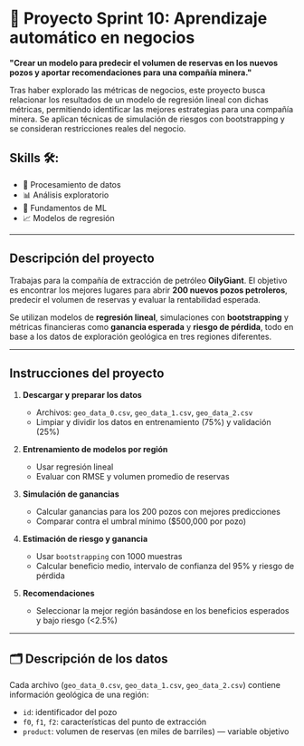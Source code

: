 # 🔗 Proyecto Sprint 10: Aprendizaje automático en negocios

**"Crear un modelo para predecir el volumen de reservas en los nuevos pozos y aportar recomendaciones para una compañía minera."**

Tras haber explorado las métricas de negocios, este proyecto busca relacionar los resultados de un modelo de regresión lineal con dichas métricas, permitiendo identificar las mejores estrategias para una compañía minera. Se aplican técnicas de simulación de riesgos con bootstrapping y se consideran restricciones reales del negocio.

## Skills 🛠:
- 🐍 Procesamiento de datos  
- 📊 Análisis exploratorio  
- 🤖 Fundamentos de ML  
- 📈 Modelos de regresión  

---

## Descripción del proyecto

Trabajas para la compañía de extracción de petróleo **OilyGiant**. El objetivo es encontrar los mejores lugares para abrir **200 nuevos pozos petroleros**, predecir el volumen de reservas y evaluar la rentabilidad esperada.

Se utilizan modelos de **regresión lineal**, simulaciones con **bootstrapping** y métricas financieras como **ganancia esperada** y **riesgo de pérdida**, todo en base a los datos de exploración geológica en tres regiones diferentes.

---

## Instrucciones del proyecto

1. **Descargar y preparar los datos**  
   - Archivos: `geo_data_0.csv`, `geo_data_1.csv`, `geo_data_2.csv`  
   - Limpiar y dividir los datos en entrenamiento (75%) y validación (25%)

2. **Entrenamiento de modelos por región**  
   - Usar regresión lineal  
   - Evaluar con RMSE y volumen promedio de reservas

3. **Simulación de ganancias**  
   - Calcular ganancias para los 200 pozos con mejores predicciones  
   - Comparar contra el umbral mínimo ($500,000 por pozo)

4. **Estimación de riesgo y ganancia**  
   - Usar `bootstrapping` con 1000 muestras  
   - Calcular beneficio medio, intervalo de confianza del 95% y riesgo de pérdida

5. **Recomendaciones**  
   - Seleccionar la mejor región basándose en los beneficios esperados y bajo riesgo (<2.5%)

---

## 🗂️ Descripción de los datos

Cada archivo (`geo_data_0.csv`, `geo_data_1.csv`, `geo_data_2.csv`) contiene información geológica de una región:

- `id`: identificador del pozo  
- `f0`, `f1`, `f2`: características del punto de extracción  
- `product`: volumen de reservas (en miles de barriles) — variable objetivo
